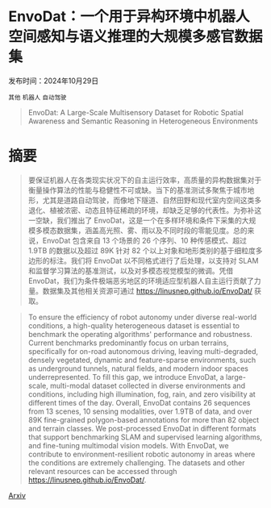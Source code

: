 # EnvoDat：一个用于异构环境中机器人空间感知与语义推理的大规模多感官数据集

发布时间：2024年10月29日

`其他` `机器人` `自动驾驶`

> EnvoDat: A Large-Scale Multisensory Dataset for Robotic Spatial Awareness and Semantic Reasoning in Heterogeneous Environments

# 摘要

> 要保证机器人在各类现实状况下的自主运行效率，高质量的异构数据集对于衡量操作算法的性能与稳健性不可或缺。当下的基准测试多聚焦于城市地形，尤其是道路自动驾驶，而像地下隧道、自然田野和现代室内空间这类多退化、植被浓密、动态且特征稀疏的环境，却缺乏足够的代表性。为弥补这一空缺，我们推出了 EnvoDat，这是一个在多样环境和条件下采集的大规模多模态数据集，涵盖高光照、雾、雨以及不同时段的零能见度。总的来说，EnvoDat 包含来自 13 个场景的 26 个序列、10 种传感模式、超过 1.9TB 的数据以及超过 89K 针对 82 个以上对象和地形类别的基于细粒度多边形的标注。我们将 EnvoDat 以不同格式进行了后处理，以支持对 SLAM 和监督学习算法的基准测试，以及对多模态视觉模型的微调。凭借 EnvoDat，我们为条件极端恶劣地区的环境适应型机器人自主运行贡献了力量。数据集及其他相关资源可通过 https://linusnep.github.io/EnvoDat/ 获取。

> To ensure the efficiency of robot autonomy under diverse real-world conditions, a high-quality heterogeneous dataset is essential to benchmark the operating algorithms' performance and robustness. Current benchmarks predominantly focus on urban terrains, specifically for on-road autonomous driving, leaving multi-degraded, densely vegetated, dynamic and feature-sparse environments, such as underground tunnels, natural fields, and modern indoor spaces underrepresented. To fill this gap, we introduce EnvoDat, a large-scale, multi-modal dataset collected in diverse environments and conditions, including high illumination, fog, rain, and zero visibility at different times of the day. Overall, EnvoDat contains 26 sequences from 13 scenes, 10 sensing modalities, over 1.9TB of data, and over 89K fine-grained polygon-based annotations for more than 82 object and terrain classes. We post-processed EnvoDat in different formats that support benchmarking SLAM and supervised learning algorithms, and fine-tuning multimodal vision models. With EnvoDat, we contribute to environment-resilient robotic autonomy in areas where the conditions are extremely challenging. The datasets and other relevant resources can be accessed through https://linusnep.github.io/EnvoDat/.

[Arxiv](https://arxiv.org/abs/2410.22200)